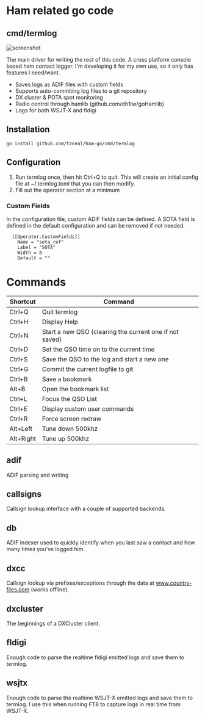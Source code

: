 # Ham related go code

## cmd/termlog

![screenshot](https://raw.githubusercontent.com/tzneal/ham-go/master/_screenshots/screenshot.png)

The main driver for writing the rest of this code.  A cross platform console
based ham contact logger.  I'm developing it for my own use, so it only has
features I need/want.

- Saves logs as ADIF files with custom fields
- Supports auto-commiting log files to a git repository
- DX cluster & POTA spot monitoring
- Radio control through hamlib (github.com/dh1tw/goHamlib)
- Logs for both WSJT-X and fldigi

## Installation

```
go install github.com/tzneal/ham-go/cmd/termlog
```

## Configuration

1) Run termlog once, then hit Ctrl+Q to quit.  This will create an initial
   config file at ~/.termlog.toml that you can then modify.
2) Fill out the operator section at a minimum

### Custom Fields
In the configuration file, custom ADIF fields can be defined.  A SOTA field is defined in the default 
configuration and can be removed if not needed.

```
  [[Operator.CustomFields]]
    Name = "sota_ref"
    Label = "SOTA"
    Width = 8
    Default = ""
```

# Commands
    
| Shortcut  | Command |
|-----------|---------|
| Ctrl+Q    | Quit termlog |
| Ctrl+H    | Display Help |
| Ctrl+N    | Start a new QSO (clearing the current one if not saved) |
| Ctrl+D    | Set the QSO time on to the current time |
| Ctrl+S    | Save the QSO to the log and start a new one |
| Ctrl+G    | Commit the current logfile to git |
| Ctrl+B    | Save a bookmark |
| Alt+B     | Open the bookmark list |
| Ctrl+L    | Focus the QSO List |
| Ctrl+E    | Display custom user commands |
| Ctrl+R    | Force screen redraw |
| Alt+Left  | Tune down 500khz |
| Alt+Right | Tune up 500khz |

## adif

ADIF parsing and writing

## callsigns

Callsign lookup interface with a couple of supported backends.

## db

ADIF indexer used to quickly identify when you last saw a contact and how many
times you've logged him.

## dxcc

Callsign lookup via prefixes/exceptions through the data at
www.country-files.com (works offline).

## dxcluster

The beginnings of a DXCluster client.

## fldigi

Enough code to parse the realtime fldigi emitted logs and save them to termlog.

## wsjtx

Enough code to parse the realtime WSJT-X emitted logs and save them to termlog. I use this when running
FT8 to capture logs in real time from WSJT-X.